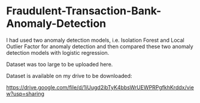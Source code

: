 # Fraudulent-Transaction-Bank-Anomaly-Detection
I had used two anomaly detection models, i.e. Isolation Forest and Local Outlier Factor for anomaly detection and then compared these two anomaly detection models with logistic regression. 

Dataset was too large to be uploaded here. 

Dataset is available on my drive to be downloaded:

https://drive.google.com/file/d/1iUugd2ibTyK4bbsWrUEWPRPgfkhKrddx/view?usp=sharing
